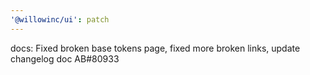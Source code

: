 ```yaml
---
'@willowinc/ui': patch
---
```


docs: Fixed broken base tokens page, fixed more broken links, update changelog doc AB#80933
